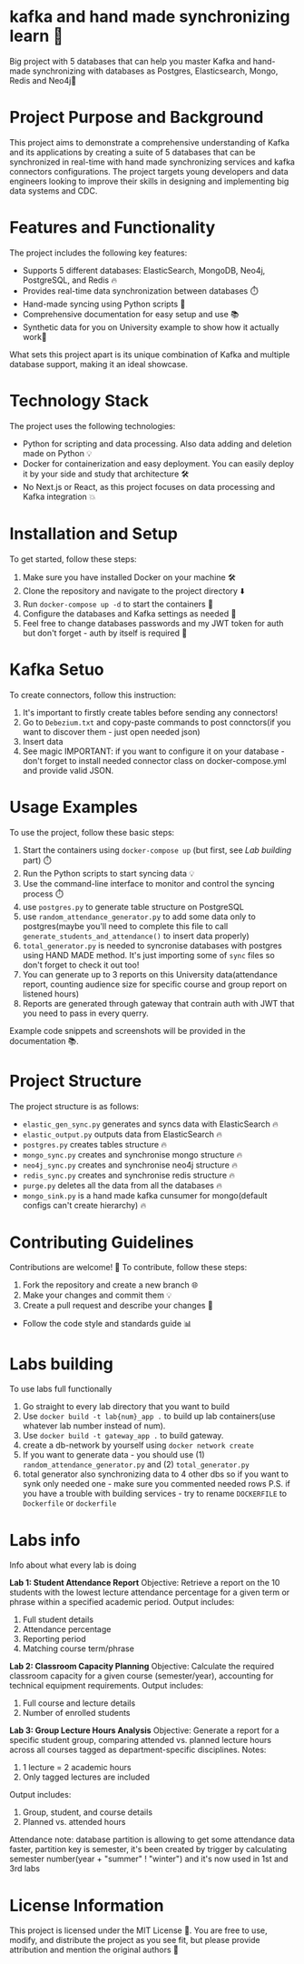 # kafka and hand made synchronizing learn 🚀
Big project with 5 databases that can help you master Kafka and hand-made synchronizing with databases as Postgres, Elasticsearch, Mongo, Redis and Neo4j🔧

# Project Purpose and Background
This project aims to demonstrate a comprehensive understanding of Kafka and its applications by creating a suite of 5 databases that can be synchronized in real-time with hand made synchronizing services and kafka connectors configurations. The project targets young developers and data engineers looking to improve their skills in designing and implementing big data systems and CDC.

# Features and Functionality
The project includes the following key features:

* Supports 5 different databases: ElasticSearch, MongoDB, Neo4j, PostgreSQL, and Redis 🔥
* Provides real-time data synchronization between databases ⏱️
* Hand-made syncing using Python scripts 🔧
* Comprehensive documentation for easy setup and use 📚
* Synthetic data for you on University example to show how it actually work🚀

What sets this project apart is its unique combination of Kafka and multiple database support, making it an ideal showcase.

# Technology Stack
The project uses the following technologies:

* Python for scripting and data processing. Also data adding and deletion made on Python 💡
* Docker for containerization and easy deployment. You can easily deploy it by your side and study that architecture 🛠️
* No Next.js or React, as this project focuses on data processing and Kafka integration 💥

# Installation and Setup
To get started, follow these steps:

1. Make sure you have installed Docker on your machine 🛠️
2. Clone the repository and navigate to the project directory ⬇️
3. Run `docker-compose up -d` to start the containers 🔧
4. Configure the databases and Kafka settings as needed 🔧
5. Feel free to change databases passwords and my JWT token for auth but don't forget - auth by itself is required 🔧

# Kafka Setuo
To create connectors, follow this instruction:

1. It's important to firstly create tables before sending any connectors!
2. Go to `Debezium.txt` and copy-paste commands to post connctors(if you want to discover them - just open needed json)
3. Insert data
4. See magic
IMPORTANT: if you want to configure it on your database - don't forget to install needed connector class on docker-compose.yml and provide valid JSON.


# Usage Examples
To use the project, follow these basic steps:

1. Start the containers using `docker-compose up` (but first, see *Lab building* part) ⏱️
2. Run the Python scripts to start syncing data 💡
3. Use the command-line interface to monitor and control the syncing process ⏱️
4. use `postgres.py` to generate table structure on PostgreSQL
5. use `random_attendance_generator.py` to add some data only to postgres(maybe you'll need to complete this file to call `generate_students_and_attendance()` to insert data properly)
6. `total_generator.py` is needed to syncronise databases with postgres using HAND MADE method. It's just importing some of `sync` files so don't forget to check it out too!
7. You can generate up to 3 reports on this University data(attendance report, counting audience size for specific course and group report on listened hours)
8. Reports are generated through gateway that contrain auth with JWT that you need to pass in every querry.

Example code snippets and screenshots will be provided in the documentation 📚.

# Project Structure
The project structure is as follows:

* `elastic_gen_sync.py` generates and syncs data with ElasticSearch 🔥
* `elastic_output.py` outputs data from ElasticSearch 🔥
* `postgres.py` creates tables structure 🔥
* `mongo_sync.py` creates and synchronise mongo structure 🔥
* `neo4j_sync.py` creates and synchronise neo4j structure 🔥
* `redis_sync.py` creates and synchronise redis structure 🔥
* `purge.py` deletes all the data from all the databases 🔥
* `mongo_sink.py` is a hand made kafka cunsumer for mongo(default configs can't create hierarchy) 🔥

# Contributing Guidelines
Contributions are welcome! 👋 To contribute, follow these steps:

1. Fork the repository and create a new branch 🌐
2. Make your changes and commit them 💡
3. Create a pull request and describe your changes 📝
* Follow the code style and standards guide 📊

# Labs building
To use labs full functionally
1. Go straight to every lab directory that you want to build
2. Use `docker build -t lab{num}_app .` to build up lab containers(use whatever lab number instead of num).
3. Use `docker build -t gateway_app .` to build gateway.
4. create a db-network by yourself using `docker network create`
5. If you want to generate data - you should use (1) `random_attendance_generator.py` and (2) `total_generator.py`
6. total generator also synchronizing data to 4 other dbs so if you want to synk only needed one - make sure you commented needed rows
P.S. if you have a trouble with building services - try to rename `DOCKERFILE` to `Dockerfile` or `dockerfile`

# Labs info
Info about what every lab is doing

**Lab 1: Student Attendance Report**
Objective: Retrieve a report on the 10 students with the lowest lecture attendance percentage for a given term or phrase within a specified academic period.
Output includes:

1. Full student details
2. Attendance percentage
3. Reporting period
4. Matching course term/phrase

**Lab 2: Classroom Capacity Planning**
Objective: Calculate the required classroom capacity for a given course (semester/year), accounting for technical equipment requirements.
Output includes:

1. Full course and lecture details
2. Number of enrolled students

**Lab 3: Group Lecture Hours Analysis**
Objective: Generate a report for a specific student group, comparing attended vs. planned lecture hours across all courses tagged as department-specific disciplines.
Notes:

1. 1 lecture = 2 academic hours
2. Only tagged lectures are included

Output includes:

1. Group, student, and course details
2. Planned vs. attended hours

Attendance note: database partition is allowing to get some attendance data faster, partition key is semester, it's been created by trigger by calculating semester number(year + "summer" ! "winter") and it's now used in 1st and 3rd labs

# License Information
This project is licensed under the MIT License 📜. You are free to use, modify, and distribute the project as you see fit, but please provide attribution and mention the original authors 🎉
